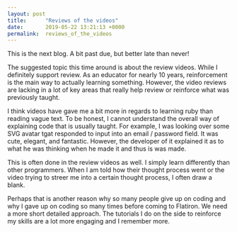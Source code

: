 ```yaml
---
layout: post
title:      "Reviews of the videos"
date:       2019-05-22 13:21:13 +0000
permalink:  reviews_of_the_videos
---
```



This is the next blog. A bit past due, but better late than never! 

The suggested topic this time around is about the review videos. While I definitely support review. As an educator for nearly 10 years, reinforcement is the main way to actually learning something. However, the video reviews are lacking in a lot of key areas that really help review or reinforce what was previously taught.

I think videos have gave me a bit more in regards to learning ruby than reading vague text.  To be honest, I cannot understand the overall way of explaining code that is usually taught. For example, I was looking over some SVG avatar tgat responded to input into an email / password field. It was cute, elegant, and fantastic. However, the developer of it explained it as to what he was thinking when he made it and thus is was made. 

This is often done in the review videos as well. I simply learn differently than other programmers. When  I am told how their thought process went or the video trying to streer me into a certain thought process, I often draw a blank. 

Perhaps that is another reason why so many people give up on coding and why I gave up on coding so many times before coming to Flatiron. We need a more short detailed approach. The tutorials I do on the side to reinforce my skills are a lot more engaging and I remember more.

